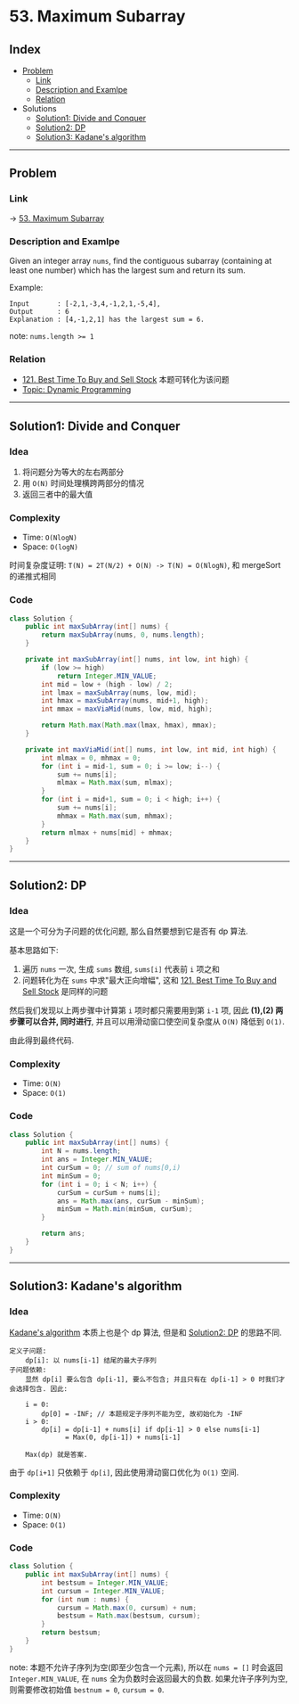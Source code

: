 # 53. Maximum Subarray

## Index

- [Problem](#problem)
  - [Link](#Link)
  - [Description and Examlpe](#description-and-examlpe)
  - [Relation](#relation)
- Solutions
  - [Solution1: Divide and Conquer](#solution1-divide-and-conquer)
  - [Solution2: DP](#solution2-dp)
  - [Solution3: Kadane's algorithm](#solution3-kadane's-algorithm)

----

## Problem

### Link

-> [53. Maximum Subarray][1]

### Description and Examlpe

Given an integer array `nums`, find the contiguous subarray (containing at least one number) which has the largest sum and return its sum.

Example:

```nohighlight
Input       : [-2,1,-3,4,-1,2,1,-5,4],
Output      : 6
Explanation : [4,-1,2,1] has the largest sum = 6.
```

note: `nums.length >= 1`

### Relation

- [121. Best Time To Buy and Sell Stock][2] 本题可转化为该问题
- [Topic: Dynamic Programming][3]

----

## Solution1: Divide and Conquer

### Idea

1. 将问题分为等大的左右两部分
2. 用 `O(N)` 时间处理横跨两部分的情况
3. 返回三者中的最大值

### Complexity

- Time: `O(NlogN)`
- Space: `O(logN)`

时间复杂度证明: `T(N) = 2T(N/2) + O(N) -> T(N) = O(NlogN)`, 和 mergeSort 的递推式相同

### Code

```java
class Solution {
    public int maxSubArray(int[] nums) {
        return maxSubArray(nums, 0, nums.length);
    }

    private int maxSubArray(int[] nums, int low, int high) {
        if (low >= high)
            return Integer.MIN_VALUE;
        int mid = low + (high - low) / 2;
        int lmax = maxSubArray(nums, low, mid);
        int hmax = maxSubArray(nums, mid+1, high);
        int mmax = maxViaMid(nums, low, mid, high);

        return Math.max(Math.max(lmax, hmax), mmax);
    }

    private int maxViaMid(int[] nums, int low, int mid, int high) {
        int mlmax = 0, mhmax = 0;
        for (int i = mid-1, sum = 0; i >= low; i--) {
            sum += nums[i];
            mlmax = Math.max(sum, mlmax);
        }
        for (int i = mid+1, sum = 0; i < high; i++) {
            sum += nums[i];
            mhmax = Math.max(sum, mhmax);
        }
        return mlmax + nums[mid] + mhmax;
    }
}
```

----

## Solution2: DP

### Idea

这是一个可分为子问题的优化问题, 那么自然要想到它是否有 dp 算法.

基本思路如下:

1. 遍历 `nums` 一次, 生成 `sums` 数组, `sums[i]` 代表前 `i` 项之和
2. 问题转化为在 `sums` 中求"最大正向增幅", 这和 [121. Best Time To Buy and Sell Stock][2] 是同样的问题

然后我们发现以上两步骤中计算第 `i` 项时都只需要用到第 `i-1` 项, 因此 **(1),(2) 两步骤可以合并, 同时进行**, 并且可以用滑动窗口使空间复杂度从 `O(N)` 降低到 `O(1)`.

由此得到最终代码.

### Complexity

- Time: `O(N)`
- Space: `O(1)`

### Code

```java
class Solution {
    public int maxSubArray(int[] nums) {
        int N = nums.length;
        int ans = Integer.MIN_VALUE;
        int curSum = 0; // sum of nums[0,i)
        int minSum = 0;
        for (int i = 0; i < N; i++) {
            curSum = curSum + nums[i];
            ans = Math.max(ans, curSum - minSum);
            minSum = Math.min(minSum, curSum);
        }

        return ans;
    }
}
```

----

## Solution3: Kadane's algorithm

### Idea

[Kadane's algorithm][4] 本质上也是个 dp 算法, 但是和 [Solution2: DP](#solution2-dp) 的思路不同.

```nohighlight
定义子问题:
    dp[i]: 以 nums[i-1] 结尾的最大子序列
子问题依赖:
    显然 dp[i] 要么包含 dp[i-1], 要么不包含; 并且只有在 dp[i-1] > 0 时我们才会选择包含. 因此:

    i = 0:
        dp[0] = -INF; // 本题规定子序列不能为空, 故初始化为 -INF
    i > 0:
        dp[i] = dp[i-1] + nums[i] if dp[i-1] > 0 else nums[i-1]
              = Max(0, dp[i-1]) + nums[i-1]

    Max(dp) 就是答案.
```

由于 `dp[i+1]` 只依赖于 `dp[i]`, 因此使用滑动窗口优化为 `O(1)` 空间.

### Complexity

- Time: `O(N)`
- Space: `O(1)`

### Code

```java
class Solution {
    public int maxSubArray(int[] nums) {
        int bestsum = Integer.MIN_VALUE;
        int cursum = Integer.MIN_VALUE;
        for (int num : nums) {
            cursum = Math.max(0, cursum) + num;
            bestsum = Math.max(bestsum, cursum);
        }
        return bestsum;
    }
}
```

note: 本题不允许子序列为空(即至少包含一个元素), 所以在 `nums = []` 时会返回 `Integer.MIN_VALUE`, 在 `nums` 全为负数时会返回最大的负数. 如果允许子序列为空, 则需要修改初始值 `bestnum = 0`, `cursum = 0`.

[1]: https://leetcode.com/problems/maximum-subarray/
[2]: ../solutions/121.best-time-to-buy-and-sell-stock.md
[3]: ../topics/dynamic-programming.md
[4]: https://en.wikipedia.org/wiki/Maximum_subarray_problem
